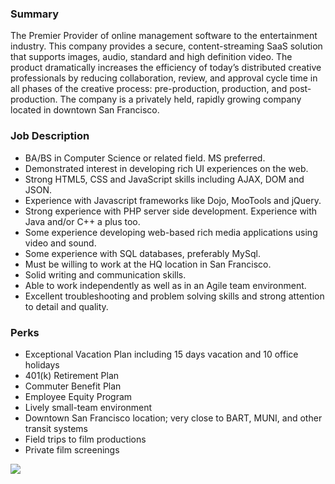 


### Summary 
The Premier Provider of online management software to the entertainment industry. This company provides a secure, content-streaming SaaS solution that supports images, audio, standard and high definition video.  The product dramatically increases the efficiency of today’s distributed creative professionals by reducing collaboration, review, and approval cycle time in all phases of the creative process: pre-production, production, and post-production. The company is a privately held, rapidly growing company located in downtown San Francisco.  

### Job Description
+ BA/BS in Computer Science or related field. MS preferred.
+ Demonstrated interest in developing rich UI experiences on the web.
+ Strong HTML5, CSS and JavaScript skills including AJAX, DOM and JSON.
+ Experience with Javascript frameworks like Dojo, MooTools and jQuery.
+ Strong experience with PHP server side development. Experience with Java and/or C++ a plus too.
+ Some experience developing web-based rich media applications using video and sound.
+ Some experience with SQL databases, preferably MySql.
+ Must be willing to work at the HQ location in San Francisco.
+ Solid writing and communication skills.
+ Able to work independently as well as in an Agile team environment.
+ Excellent troubleshooting and problem solving skills and strong attention to detail and quality.

### Perks
+ Exceptional Vacation Plan including 15 days vacation and 10 office holidays
+ 401(k) Retirement Plan
+ Commuter Benefit Plan
+ Employee Equity Program
+ Lively small-team environment
+ Downtown San Francisco location; very close to BART, MUNI, and other transit systems
+ Field trips to film productions
+ Private film screenings


[<img src='https://dabuttonfactory.com/button.png?t=Apply&f=Calibri-Bold&ts=24&tc=fff&tshs=1&tshc=000&hp=20&vp=8&c=5&bgt=gradient&bgc=3d85c6&ebgc=073763'>](https://letsrockit.co/users/auth/github?job_id=uelyifn5c3rlbxm-frontend-engineer-javascript)
